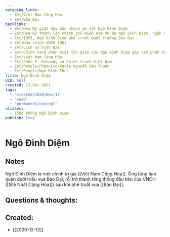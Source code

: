 ```yaml
---
outgoing_links:
  - Zet/Việt Nam Cộng Hòa
  - Zet/Bảo Đại
backlinks:
  - Zet/Hoa Kỳ giật dây đảo chính ám sát Ngô Đình Diệm
  - Zet/Hoa Kỳ thành lập chính phủ miền nam VN do Ngô Đình Diệm, ngăn cản tổng tuyển cử
  - Zet/1955, Ngô Đình Diệm phế truất Quốc trưởng Bảo Đại
  - Zet/Đảo chính VNCH 1963
  - Zet/Lịch Sử Việt Nam
  - Zet/Chính sách phân biệt tôn giáo của Ngô Đình Diệm gây căm phẫn dư luận
  - Zet/Việt Nam Cộng Hòa
  - Zet/John F. Kennedy và Chiến tranh Việt Nam
  - Zet/People/Phanxico-Xavie Nguyễn Văn Thuận
  - Zet/People/Ngô Đình Thục
title: Ngô Đình Diệm
UID: null
created: 12-Dec-2021
tags:
  - 'created/2020/Dec/12'
  - 'seed'
  - 'permanent/concept'
aliases:
  - Tổng thống Ngô Đình Diệm
publish: True
---
```

# Ngô Đình Diệm

## Notes
Ngô Đình Diệm là một chính trị gia [[Việt Nam Cộng Hòa]]. Ông từng làm quan dưới triều vua Bảo Đại, rồi trở thành tổng thống đầu tiên của VNCH ([[Đệ Nhất Cộng Hòa]]) sau khi phế truất vua [[Bảo Đại]].

## Questions & thoughts:


## Created:
- [[2020-12-12]]
